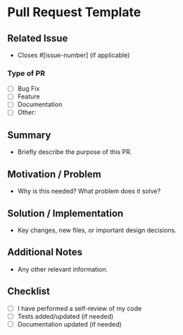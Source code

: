 # Pull Request Template

## Related Issue
- Closes #[issue-number] (if applicable)

### Type of PR
- [ ] Bug Fix
- [ ] Feature
- [ ] Documentation
- [ ] Other: <!-- Please specify -->

## Summary
- Briefly describe the purpose of this PR.</summary>

## Motivation / Problem
- Why is this needed? What problem does it solve?

## Solution / Implementation
- Key changes, new files, or important design decisions.

## Additional Notes
- Any other relevant information.

## Checklist
- [ ] I have performed a self-review of my code
- [ ] Tests added/updated (if needed)
- [ ] Documentation updated (if needed)
